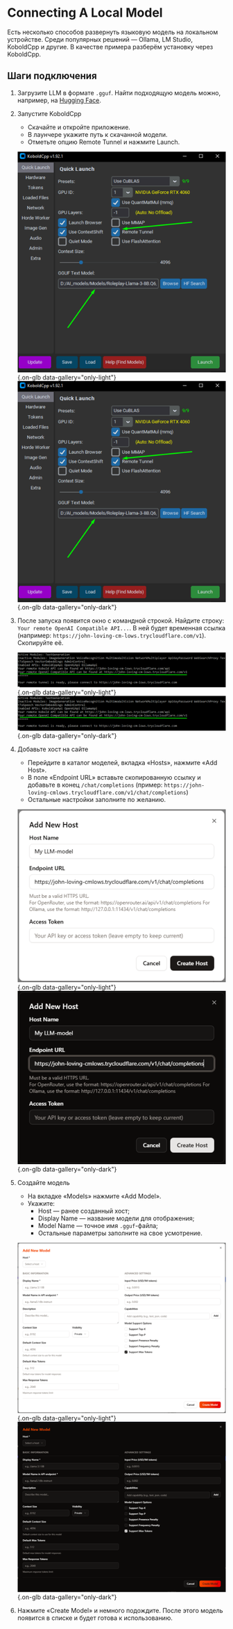 # Connecting A Local Model

Есть несколько способов развернуть языковую модель на локальном устройстве. Среди популярных решений — Ollama, LM Studio, KoboldCpp и другие. В качестве примера разберём установку через KoboldCpp.

## Шаги подключения

1. Загрузите LLM в формате `.gguf`. Найти подходящую модель можно, например, на [Hugging Face](https://huggingface.co/).
2. Запустите KoboldCpp
	- Скачайте и откройте приложение.
	- В лаунчере укажите путь к скачанной модели.
	- Отметьте опцию Remote Tunnel и нажмите Launch.

	![](../assets/image/llm-model/2.png#only-light){.on-glb data-gallery="only-light"}
	![](../assets/image/llm-model/2.png#only-dark){.on-glb data-gallery="only-dark"}

3. После запуска появится окно с командной строкой. Найдите строку: `Your remote OpenAI Compatible API...`. В ней будет временная ссылка (например: `https://john-loving-cm-lows.trycloudflare.com/v1`). Скопируйте её.

	![](../assets/image/llm-model/3.png#only-light){.on-glb data-gallery="only-light"}
	![](../assets/image/llm-model/3.png#only-dark){.on-glb data-gallery="only-dark"}

4. Добавьте хост на сайте
	- Перейдите в каталог моделей, вкладка «Hosts», нажмите «Add Host».
	- В поле «Endpoint URL» вставьте скопированную ссылку и добавьте в конец `/chat/completions` (пример: `https://john-loving-cmlows.trycloudflare.com/v1/chat/completions`)
	- Остальные настройки заполните по желанию.

	![](../assets/image/llm-model/4.png#only-light){.on-glb data-gallery="only-light"}
	![](../assets/image/llm-model/4_dark.png#only-dark){.on-glb data-gallery="only-dark"}

5. Создайте модель
	- На вкладке «Models» нажмите «Add Model».
	- Укажите:
		- Host — ранее созданный хост;
		- Display Name — название модели для отображения;
		- Model Name — точное имя `.gguf`-файла;
		- Остальные параметры заполните на свое усмотрение.

	![](../assets/image/llm-model/5.png#only-light){.on-glb data-gallery="only-light"}
	![](../assets/image/llm-model/5_dark.png#only-dark){.on-glb data-gallery="only-dark"}

6. Нажмите «Create Model» и немного подождите. После этого модель появится в списке и будет готова к использованию.